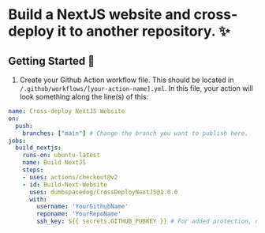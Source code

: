 # Build a NextJS website and cross-deploy it to another repository. ✨

## Getting Started 🎉

1. Create your Github Action workflow file. This should be located in `/.github/workflows/[your-action-name].yml`.
In this file, your action will look something along the line(s) of this:
```yml
name: Cross-deploy NextJS Website
on:
  push:
    branches: ["main"] # Change the branch you want to publish here.
jobs:
  build_nextjs:
    runs-on: ubuntu-latest
    name: Build NextJS
    steps:
    - uses: actions/checkout@v2
    - id: Build-Next-Website
      uses: dumbspacedog/CrossDeployNextJS@1.0.0
      with:
        username: 'YourGithubName'
        reponame: 'YourRepoName'
        ssh_key: ${{ secrets.GITHUB_PUBKEY }} # For added protection, don't change this line. To update this value, check secret settings in your repository.
```
